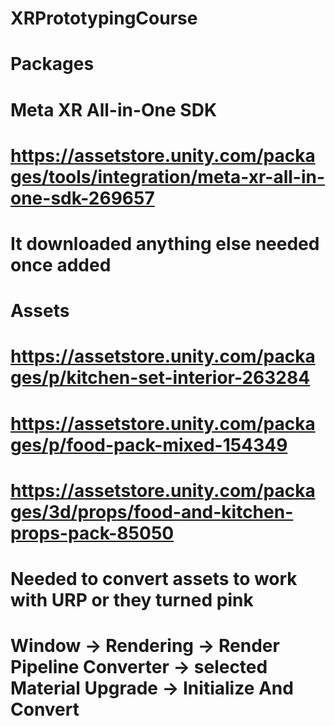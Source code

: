 # XRPrototypingCourse 
# Packages 
# Meta XR All-in-One SDK 
# https://assetstore.unity.com/packages/tools/integration/meta-xr-all-in-one-sdk-269657 
# It downloaded anything else needed once added
 

# Assets 
# https://assetstore.unity.com/packages/p/kitchen-set-interior-263284 
# https://assetstore.unity.com/packages/p/food-pack-mixed-154349 
# https://assetstore.unity.com/packages/3d/props/food-and-kitchen-props-pack-85050

# Needed to convert assets to work with URP or they turned pink 
# Window -> Rendering -> Render Pipeline Converter -> selected Material Upgrade -> Initialize And Convert
